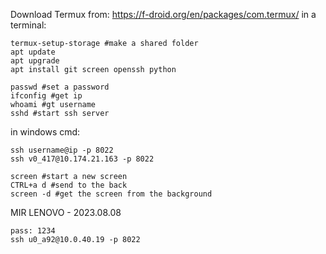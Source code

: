 Download Termux from: https://f-droid.org/en/packages/com.termux/
in a terminal:

    termux-setup-storage #make a shared folder 
    apt update
    apt upgrade
    apt install git screen openssh python
    
    passwd #set a password
    ifconfig #get ip
    whoami #gt username
    sshd #start ssh server


in windows cmd:

    ssh username@ip -p 8022
    ssh v0_417@10.174.21.163 -p 8022
    
	screen #start a new screen
	CTRL+a d #send to the back
	screen -d #get the screen from the background

MIR LENOVO - 2023.08.08

	pass: 1234
 	ssh u0_a92@10.0.40.19 -p 8022
 	
